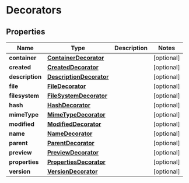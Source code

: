 
# Decorators

## Properties
Name | Type | Description | Notes
------------ | ------------- | ------------- | -------------
**container** | [**ContainerDecorator**](ContainerDecorator.md) |  |  [optional]
**created** | [**CreatedDecorator**](CreatedDecorator.md) |  |  [optional]
**description** | [**DescriptionDecorator**](DescriptionDecorator.md) |  |  [optional]
**file** | [**FileDecorator**](FileDecorator.md) |  |  [optional]
**filesystem** | [**FileSystemDecorator**](FileSystemDecorator.md) |  |  [optional]
**hash** | [**HashDecorator**](HashDecorator.md) |  |  [optional]
**mimeType** | [**MimeTypeDecorator**](MimeTypeDecorator.md) |  |  [optional]
**modified** | [**ModifiedDecorator**](ModifiedDecorator.md) |  |  [optional]
**name** | [**NameDecorator**](NameDecorator.md) |  |  [optional]
**parent** | [**ParentDecorator**](ParentDecorator.md) |  |  [optional]
**preview** | [**PreviewDecorator**](PreviewDecorator.md) |  |  [optional]
**properties** | [**PropertiesDecorator**](PropertiesDecorator.md) |  |  [optional]
**version** | [**VersionDecorator**](VersionDecorator.md) |  |  [optional]



